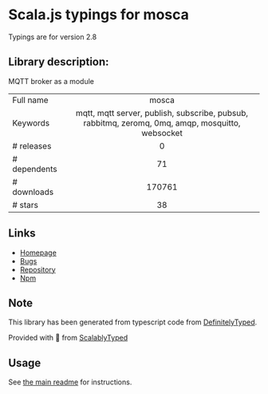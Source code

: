 
# Scala.js typings for mosca

Typings are for version 2.8

## Library description:
MQTT broker as a module

|                    |                 |
| ------------------ | :-------------: |
| Full name          | mosca |
| Keywords           | mqtt, mqtt server, publish, subscribe, pubsub, rabbitmq, zeromq, 0mq, amqp, mosquitto, websocket |
| # releases         | 0 |
| # dependents       | 71 |
| # downloads        | 170761 |
| # stars            | 38 |

## Links
- [Homepage](https://github.com/mcollina/mosca#readme)
- [Bugs](http://github.com/mcollina/mosca/issues)
- [Repository](https://github.com/mcollina/mosca)
- [Npm](https://www.npmjs.com/package/mosca)
    


## Note
This library has been generated from typescript code from [DefinitelyTyped](https://definitelytyped.org).

Provided with :purple_heart: from [ScalablyTyped](https://github.com/oyvindberg/ScalablyTyped)

## Usage
See [the main readme](../../readme.md) for instructions.


